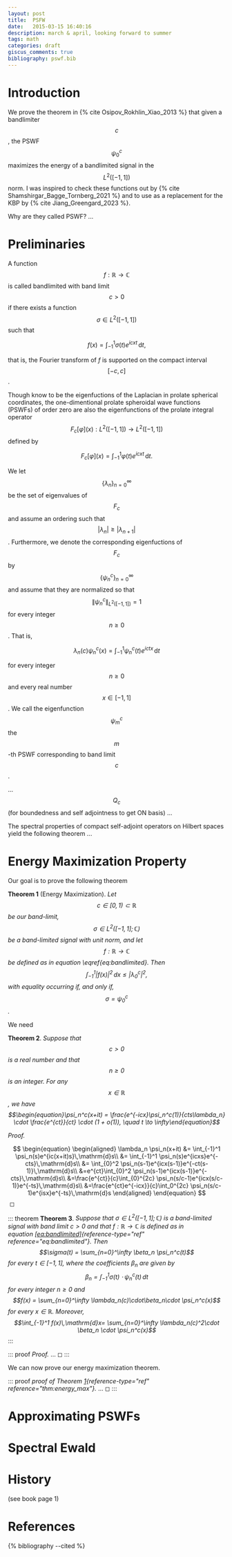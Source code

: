 ```yaml
---
layout: post
title:  PSFW
date:   2015-03-15 16:40:16
description: march & april, looking forward to summer
tags: math
categories: draft
giscus_comments: true
bibliography: pswf.bib
---
```


# Introduction



We prove the theorem in {% cite Osipov_Rokhlin_Xiao_2013 %} that given a
bandlimiter $$c$$, the PSWF $$\psi_0^c$$ maximizes the energy of a
bandlimited signal in the $$L^2([-1,1])$$ norm. I was inspired to check
these functions out by {% cite Shamshirgar_Bagge_Tornberg_2021 %} and to use as
a replacement for the KBP by {% cite Jiang_Greengard_2023 %}.

Why are they called PSWF? \...

# Preliminaries

A function $$f: \mathbb{R}\to \mathbb{C}$$ is called bandlimited with
band limit $$c> 0$$ if there exists a function $$\sigma \in L^2([-1,1])$$ such
that 

$$
\begin{equation}\label{eq:bandlimited}
    f(x) = \int_{-1}^1 \sigma(t)e^{icxt}\,\mathrm{d}t,
\end{equation}
$$
    
that is, the Fourier transform of $f$ is supported on the compact interval $$[-c,c]$$.

Though know to be the eigenfuctions of the Laplacian in prolate
spherical coordinates, the one-dimentional prolate spheroidal wave
functions (PSWFs) of order zero are also the eigenfunctions of the
prolate integral operator $$F_c[\varphi](x): L^2([-1,1]) \to L^2([-1,1])$$
defined by

$$
\begin{equation}
F_c[\varphi](x) = \int_{-1}^1 \varphi(t)e^{icxt}\,\mathrm{d}t.
\end{equation}
$$ 

We let $$\{ \lambda_n\}_{n=0}^\infty$$ be the set of eigenvalues of $$F_c$$ and
assume an ordering such that $$|\lambda_n| \geq |\lambda_{n+1}|$$.
Furthermore, we denote the corresponding eigenfuctions of $$F_c$$ by
$$\{ \psi_n^c\}_{n=0}^\infty$$ and assume that they are normalized so that
$$\| \psi_n^c\|_{L^2([-1,1])} = 1$$ for every integer $$n \geq 0$$. That is,

$$
\begin{equation}
\lambda_n(c)\psi_n^c(x) = \int_{-1}^1 \psi_n^c(t) e^{ictx} \,\mathrm{d}t
\end{equation}
$$

for every integer $$n \geq 0$$ and every real number $$x \in [-1,1]$$. We
call the eigenfunction $$\psi_m^c$$ the $$m$$-th PSWF corresponding to band
limit $$c$$.

\... $$Q_c$$ (for boundedness and self adjointness to get ON basis) \...

The spectral properties of compact self-adjoint operators on Hilbert
spaces yield the following theorem \...

# Energy Maximization Property

Our goal is to prove the following theorem

**Theorem 1** (Energy Maximization). *Let $$c \in [0,1) \subset \mathbb{R}$$ be our band-limit, $$\sigma \in L^2([-1,1]; \mathbb{C})$$ be a band-limited signal with unit
norm, and let $$f : \mathbb{R}\to \mathbb{C}$$ be defined as in
equation \eqref{eq:bandlimited}. Then
$$\begin{equation}\int_{-1}^1 |f(x)|^2\,\mathrm{d}x\leq |\lambda_0^c|^2,\end{equation}$$ 
with equality occurring if, and only if, $$\sigma = \psi_0^c$$.*

We need

**Theorem 2**. *Suppose that $$c>0$$ is a real number and that $$n \geq 0$$
is an integer. For any $$x \in \mathbb{R}$$, we have
$$\begin{equation}\psi_n^c(x+it) = \frac{e^{-icx}\psi_n^c(1)}{cts\lambda_n} \cdot \frac{e^{ct}}{ct} \cdot (1 + o(1)), \quad t \to \infty\end{equation}$$*

*Proof.* 

$$
\begin{equation}
    \begin{aligned}
            \lambda_n \psi_n(x+it) &= \int_{-1}^1 \psi_n(s)e^{ic(x+it)s}\,\mathrm{d}s\\
            &= \int_{-1}^1 \psi_n(s)e^{icxs}e^{-cts}\,\mathrm{d}s\\
            &= \int_{0}^2 \psi_n(s-1)e^{icx(s-1)}e^{-ct(s-1)}\,\mathrm{d}s\\
            &=e^{ct}\int_{0}^2 \psi_n(s-1)e^{icx(s-1)}e^{-cts}\,\mathrm{d}s\\
            &=\frac{e^{ct}}{c}\int_{0}^{2c} \psi_n(s/c-1)e^{icx(s/c-1)}e^{-ts}\,\mathrm{d}s\\
            &=\frac{e^{ct}e^{-icx}}{c}\int_0^{2c} \psi_n(s/c-1)e^{isx}e^{-ts}\,\mathrm{d}s 
    \end{aligned}
\end{equation}
$$ ◻

::: theorem
**Theorem 3**. *Suppose that $\sigma \in L^2([-1,1]; \mathbb{C})$ is a
band-limited signal with band limit $c>0$ and that
$f : \mathbb{R}\to \mathbb{C}$ is defined as in
equation [\[eq:bandlimited\]](#eq:bandlimited){reference-type="ref"
reference="eq:bandlimited"}. Then
$$\sigma(t) = \sum_{n=0}^\infty \beta_n \psi_n^c(t)$$ for every
$t \in [-1,1]$, where the coefficients $\beta_n$ are given by
$$\beta_n = \int_{-1}^1 \sigma(t)\cdot \psi_n^c(t)\,\mathrm{d}t$$ for
every integer $n \geq 0$ and
$$f(x) = \sum_{n=0}^\infty \lambda_n(c)\cdot\beta_n\cdot \psi_n^c(x)$$
for every $x \in \mathbb{R}$. Moreover,
$$\int_{-1}^1 f(x)\,\mathrm{d}x= \sum_{n=0}^\infty \lambda_n(c)^2\cdot \beta_n \cdot \psi_n^c(x)$$*
:::

::: proof
*Proof.* \... ◻
:::

We can now prove our energy maximization theorem.

::: proof
*proof of Theorem [1](#thm:energy_max){reference-type="ref"
reference="thm:energy_max"}.* \... ◻
:::

# Approximating PSWFs

# Spectral Ewald

# History

(see book page 1)

# References
{% bibliography --cited %}
